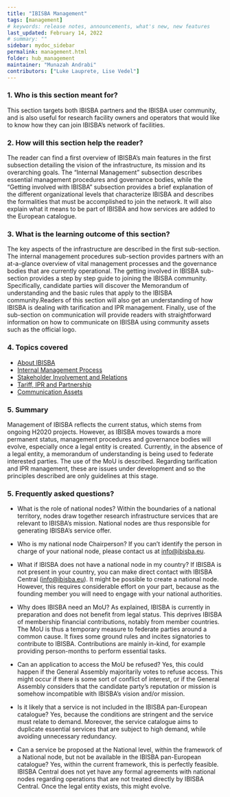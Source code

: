 ```yaml
---
title: "IBISBA Management"
tags: [management]
# keywords: release notes, announcements, what's new, new features
last_updated: February 14, 2022
# summary: ""
sidebar: mydoc_sidebar
permalink: management.html
folder: hub_management
maintainer: "Munazah Andrabi"
contributors: ["Luke Lauprete, Lise Vedel"]
---
```


### 1. Who is this section meant for?
 
This section targets both IBISBA partners and the IBISBA user community, and is also useful for research facility owners and operators that would like to know how they can join IBISBA’s network of facilities.
  

### 2. How will this section help the reader?

The reader can find a first overview of IBISBA’s main features in the first subsection detailing the vision of the infrastructure, its mission and its overarching goals.
The “Internal Management” subsection describes essential management procedures and governance bodies, while the “Getting involved with IBISBA” subsection provides a brief explanation of the different organizational levels that characterize IBISBA and describes the formalities that must be accomplished to join the network. It will also explain what it means to be part of IBISBA and how services are added to the European catalogue.


### 3. What is the learning outcome of this section?  
 
The key aspects of the infrastructure are described in the first sub-section.
The internal management procedures sub-section provides partners with an at-a-glance overview of vital management processes and the governance bodies that are currently operational. 
The getting involved in IBISBA sub-section provides a step by step guide to joining the IBISBA community. Specifically, candidate parties will discover the Memorandum of understanding and the basic rules that apply to the IBISBA community.Readers of this section will also get an understanding of how IBISBA is dealing with tarification and IPR management. 
Finally, use of the sub-section on communication will provide readers with straightforward information on how to communicate on IBISBA using community assets such as the official logo.
 

### 4. Topics covered  
- [About IBISBA](https://ibisba.github.io/handbook/about.html)
- [Internal Management Process](https://ibisba.github.io/handbook/internal_management_process.html)
- [Stakeholder Involvement and Relations](https://ibisba.github.io/handbook/stakeholder_involvement_relations.html)
- [Tariff, IPR and Partnership](https://ibisba.github.io/handbook/tariff_ipr_partnership.html)
- [Communication Assets](https://ibisba.github.io/handbook/communication_assets.html)

### 5. Summary

Management of IBISBA reflects the current status, which stems from ongoing H2020 projects. However, as IBISBA moves towards a more permanent status, management procedures and governance bodies will evolve, especially once a legal entity is created.
Currently, in the absence of a legal entity, a memorandum of understanding is being used to federate interested parties. The use of the MoU is described.
Regarding tarification and IPR management, these are issues under development and so the principles described are only guidelines at this stage.
  
  
### 5. Frequently asked questions?

* What is the role of national nodes? 
  Within the boundaries of a national territory, nodes draw together research infrastructure services that are relevant to IBISBA’s mission. 
  National nodes are thus responsible for generating IBISBA’s service offer.

* Who is my national node Chairperson? 
  If you can’t identify the person in charge of your national node, please contact us at info@ibisba.eu.

* What if IBISBA does not have a national node in my country? 
  If IBISBA is not present in your country, you can make direct contact with IBISBA Central (info@ibisba.eu). It might be possible to create a national 
  node. However, this requires considerable effort on your part, because as the founding member you will need to engage with your national authorities.

* Why does IBISBA need an MoU? 
  As explained, IBISBA is currently in preparation and does not benefit from legal status. This deprives IBISBA of membership financial contributions, 
  notably  from member countries. The MoU is thus a temporary measure to federate parties around a common cause. It fixes some ground rules and 
  incites signatories to contribute to IBISBA. Contributions are mainly in-kind, for example providing person-months to perform essential tasks.

* Can an application to access the MoU be refused? 
  Yes, this could happen if the General Assembly majoritarily votes to refuse access. This might occur if there is some sort of conflict of interest, or if
  the General Assembly considers that the candidate party’s reputation or mission is somehow incompatible with IBISBA’s vision and/or mission.

* Is it likely that a service is not included in the IBISBA pan-European catalogue? 
  Yes, because the conditions are stringent and the service must relate to demand. Moreover, the service catalogue aims to duplicate essential services that 
  are subject to high demand, while avoiding unnecessary redundancy.

* Can a service be proposed at the National level, within the framework of a National node, but not be available in the IBISBA pan-European catalogue? 
  Yes, within the current framework, this is perfectly feasible. IBISBA Central does not yet have any formal agreements with national nodes regarding 
  operations that are not treated directly by IBISBA Central. Once the legal entity exists, this might evolve. 
